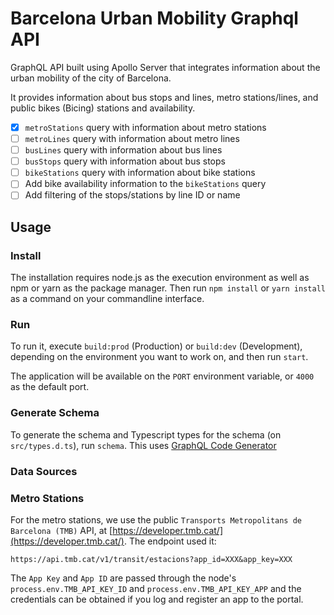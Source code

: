 # Barcelona Urban Mobility Graphql API

GraphQL API built using Apollo Server that integrates information about the urban mobility of the city of Barcelona.

It provides information about bus stops and lines, metro stations/lines, and public bikes (Bicing) stations and availability.

- [x] `metroStations` query with information about metro stations
- [ ] `metroLines` query with information about metro lines
- [ ] `busLines` query with information about bus lines
- [ ] `busStops` query with information about bus stops
- [ ] `bikeStations` query with information about bike stations
- [ ] Add bike availability information to the `bikeStations` query
- [ ] Add filtering of the stops/stations by line ID or name

## Usage

### Install

The installation requires node.js as the execution environment as well as npm or yarn as the package manager. Then run `npm install` or `yarn install` as a command on your commandline interface.

### Run

To run it, execute `build:prod` (Production) or `build:dev` (Development), depending on the environment you want to work on, and then run `start`.

The application will be available on the `PORT` environment variable, or `4000` as the default port.

### Generate Schema

To generate the schema and Typescript types for the schema (on `src/types.d.ts`), run `schema`. This uses [GraphQL Code Generator](https://graphql-code-generator.com/)

### Data Sources

### Metro Stations

For the metro stations, we use the public `Transports Metropolitans de Barcelona (TMB)` API, at [https://developer.tmb.cat/](https://developer.tmb.cat/). The endpoint used it:

```
https://api.tmb.cat/v1/transit/estacions?app_id=XXX&app_key=XXX
```

The `App Key` and `App ID` are passed through the node's `process.env.TMB_API_KEY_ID` and `process.env.TMB_API_KEY_APP` and the credentials can be obtained if you log and register an app to the portal.

